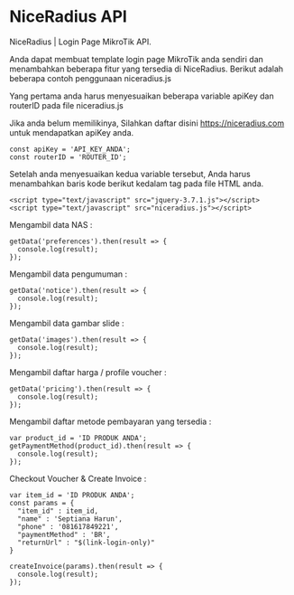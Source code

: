 # NiceRadius API
NiceRadius | Login Page MikroTik API.

Anda dapat membuat template login page MikroTik anda sendiri dan menambahkan beberapa fitur yang tersedia di NiceRadius.
Berikut adalah beberapa contoh penggunaan niceradius.js

Yang pertama anda harus menyesuaikan beberapa variable apiKey dan routerID pada file niceradius.js

Jika anda belum memilikinya, Silahkan daftar disini https://niceradius.com untuk mendapatkan apiKey anda.

```
const apiKey = 'API_KEY_ANDA';
const routerID = 'ROUTER_ID';
```

Setelah anda menyesuaikan kedua variable tersebut, Anda harus menambahkan baris kode berikut kedalam tag <body></body> pada file HTML anda.

```
<script type="text/javascript" src="jquery-3.7.1.js"></script>
<script type="text/javascript" src="niceradius.js"></script>
```

Mengambil data NAS :
```
getData('preferences').then(result => {
  console.log(result);
});
```

Mengambil data pengumuman :
```
getData('notice').then(result => {
  console.log(result);
});
```

Mengambil data gambar slide :
```
getData('images').then(result => {
  console.log(result);
});
```

Mengambil daftar harga / profile voucher :
```
getData('pricing').then(result => {
  console.log(result);
});
```

Mengambil daftar metode pembayaran yang tersedia :
```
var product_id = 'ID PRODUK ANDA';
getPaymentMethod(product_id).then(result => {
  console.log(result);
});
```

Checkout Voucher & Create Invoice :
```
var item_id = 'ID PRODUK ANDA';
const params = {
  "item_id" : item_id,
  "name" : 'Septiana Harun',
  "phone" : '081617849221',
  "paymentMethod" : 'BR',
  "returnUrl" : "$(link-login-only)"
}

createInvoice(params).then(result => {
  console.log(result);
});
```
